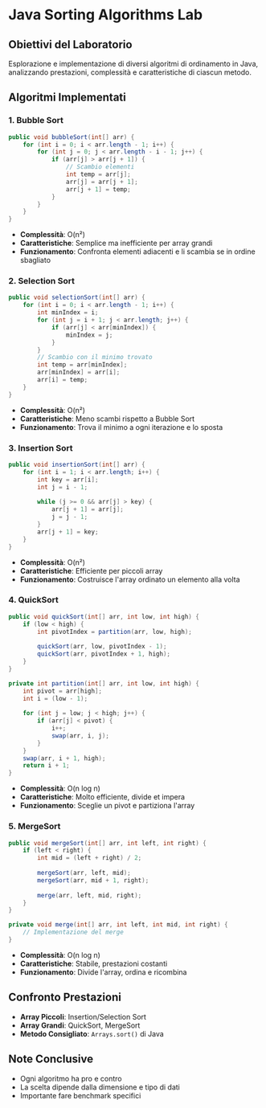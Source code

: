 # Java Sorting Algorithms Lab

## Obiettivi del Laboratorio
Esplorazione e implementazione di diversi algoritmi di ordinamento in Java, analizzando prestazioni, complessità e caratteristiche di ciascun metodo.

## Algoritmi Implementati

### 1. Bubble Sort
```java
public void bubbleSort(int[] arr) {
    for (int i = 0; i < arr.length - 1; i++) {
        for (int j = 0; j < arr.length - i - 1; j++) {
            if (arr[j] > arr[j + 1]) {
                // Scambio elementi
                int temp = arr[j];
                arr[j] = arr[j + 1];
                arr[j + 1] = temp;
            }
        }
    }
}
```
- **Complessità**: O(n²)
- **Caratteristiche**: Semplice ma inefficiente per array grandi
- **Funzionamento**: Confronta elementi adiacenti e li scambia se in ordine sbagliato

### 2. Selection Sort
```java
public void selectionSort(int[] arr) {
    for (int i = 0; i < arr.length - 1; i++) {
        int minIndex = i;
        for (int j = i + 1; j < arr.length; j++) {
            if (arr[j] < arr[minIndex]) {
                minIndex = j;
            }
        }
        // Scambio con il minimo trovato
        int temp = arr[minIndex];
        arr[minIndex] = arr[i];
        arr[i] = temp;
    }
}
```
- **Complessità**: O(n²)
- **Caratteristiche**: Meno scambi rispetto a Bubble Sort
- **Funzionamento**: Trova il minimo a ogni iterazione e lo sposta

### 3. Insertion Sort
```java
public void insertionSort(int[] arr) {
    for (int i = 1; i < arr.length; i++) {
        int key = arr[i];
        int j = i - 1;
        
        while (j >= 0 && arr[j] > key) {
            arr[j + 1] = arr[j];
            j = j - 1;
        }
        arr[j + 1] = key;
    }
}
```
- **Complessità**: O(n²)
- **Caratteristiche**: Efficiente per piccoli array
- **Funzionamento**: Costruisce l'array ordinato un elemento alla volta

### 4. QuickSort
```java
public void quickSort(int[] arr, int low, int high) {
    if (low < high) {
        int pivotIndex = partition(arr, low, high);
        
        quickSort(arr, low, pivotIndex - 1);
        quickSort(arr, pivotIndex + 1, high);
    }
}

private int partition(int[] arr, int low, int high) {
    int pivot = arr[high];
    int i = (low - 1);
    
    for (int j = low; j < high; j++) {
        if (arr[j] < pivot) {
            i++;
            swap(arr, i, j);
        }
    }
    swap(arr, i + 1, high);
    return i + 1;
}
```
- **Complessità**: O(n log n)
- **Caratteristiche**: Molto efficiente, divide et impera
- **Funzionamento**: Sceglie un pivot e partiziona l'array

### 5. MergeSort
```java
public void mergeSort(int[] arr, int left, int right) {
    if (left < right) {
        int mid = (left + right) / 2;
        
        mergeSort(arr, left, mid);
        mergeSort(arr, mid + 1, right);
        
        merge(arr, left, mid, right);
    }
}

private void merge(int[] arr, int left, int mid, int right) {
    // Implementazione del merge
}
```
- **Complessità**: O(n log n)
- **Caratteristiche**: Stabile, prestazioni costanti
- **Funzionamento**: Divide l'array, ordina e ricombina

## Confronto Prestazioni
- **Array Piccoli**: Insertion/Selection Sort
- **Array Grandi**: QuickSort, MergeSort
- **Metodo Consigliato**: `Arrays.sort()` di Java

## Note Conclusive
- Ogni algoritmo ha pro e contro
- La scelta dipende dalla dimensione e tipo di dati
- Importante fare benchmark specifici